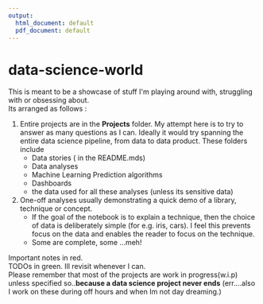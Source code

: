 ```yaml
---
output:
  html_document: default
  pdf_document: default
---
```

# data-science-world

This is meant to be a showcase of stuff I'm playing around with, struggling with or obsessing about.  
Its arranged as follows : 
1. Entire projects are in the **Projects** folder. My attempt here is to try to answer as many questions as I can. Ideally it would try spanning the entire data science pipeline, from data  to data product. These folders include
    * Data stories ( in the README.mds)
    * Data analyses 
    * Machine Learning Prediction algorithms 
    * Dashboards 
    * the data used for all these analyses (unless its sensitive data)
2. One-off analyses usually demonstrating a quick demo of a library, technique or concept. 
    * If the goal of the notebook is to explain a technique, then the choice of data is deliberately simple (for e.g. iris, cars). I feel this prevents focus on the data and enables the reader to 
focus on the technique.  
    * Some are complete, some ...meh!

Important notes in red.    
TODOs in green. Ill revisit whenever I can.    
Please remember that most of the projects are work in progress(w.i.p) unless specified so..**because a data science project never ends** (err....also I work on these during off hours and when Im not day dreaming.)

     
